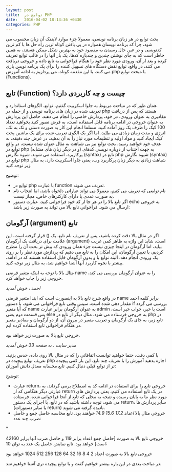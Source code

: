 ```yaml
---
layout: post
title:  توابع در PHP
date:   2016-04-02 18:13:36 +0430
categories: PHP
---
```


بحث توابع در هر زبان برنامه نویسی، معمولا جزء موارد لاینفک آن زبان محسوب می شود، چرا که برنامه نویسان همواره در پی یافتن کوتاه ترین راه حل ها با کم ترین کدنویسی و در عین حال رسیدن به مقصود خود به بهترین شکل ممکن هستند، به همین خاطر است که به جای نوشتن چندین و چندباره کدها، یک بار آنها را در قالب توابع تعریف کرده و بعد از آن، ورودی مورد نظر خود را هنگام فراخوانی به تابع داده و خروجی دریافت می کنند، در واقع، توابع نقش دستگاه های تسهیل کننده را برای یک برنامه نویس بازی می کنند، با این مقدمه کوتاه، می پردازیم به ادامه آموزش php با مبحث توابع (Functions).


## تابع (Function) چیست و چه کاربردی دارد؟ ##
همان طور که در مباحث مربوط به جاوا اسکریپت گفتیم، توابع، الگوهای استاندارد و تعریف شده در زبان های برنامه نویسی و از جمله در php هستند که پس از دریافت مقادیری به عنوان ورودی، در خود، پردازش خاصی را انجام می دهند، حاصل این پردازش به عنوان خروجی در ادامه برنامه قابل استفاده است، به فرض تصور کنید بخواهید تعداد 100 کیک را ظرف یک روز آماده کنید، مسلما انجام این کار به صورت دستی و تک به تک، انرژی و مدت زمان زیادی می طلبد، اما اگر یک الگوی تعریف شده برای یک ماشین پخت کیک ایجاد کنید و مواد اولیه و تنظیمات مورد نیاز را به آن بدهید، در عرض چند دقیقه، به هدف خود خواهید رسید، بحث توابع نیز بی شباهت به مثال عنوان شده نیست، در واقع توابع در php (و در دیگر زبان های مشابه) به جهت اجتناب از دوباره نویسی کدهای پرکاربرد، استفاده می شوند.
شیوه نگارش (syntax) تابع در php
شیوه نگارش (syntax) توابع در php شباهت زیادی به دیگر زبان پرکاربرد وب، یعنی جاوا اسکریپت دارد، به مثال زیر توجه کنید.

*<?php
//تعریف تابع
function test(){
    echo "این یک تابع در php است";
}
?>*

توضیح:
- توابع در php با عبارت function تعریف می شوند.
- نام توابعی که تعریف می کنیم، معمولا می تواند عباراتی دلخواه باشد، اما انتخاب نام به صورت عددی یا دارای کارکترهای خاص، مجاز نیست.
- اگر تابع بالا را در هر جا از کد خود فراخوانی کنید، عبارت دستور echo به خروجی ارسال می شود.
فراخوانی تابع بالا می تواند به صورت زیر باشد:

*<?php
//تعریف تابع
function test(){
    echo "این یک تابع در php است";
}
//فراخوانی تابع
test();
?>*

## آرگومان (argument) تابع ##
اگر در مثال بالا دقت کرده باشید، پس از تعریف نام تابع، یک () قرار گرفته است، این علامت برای دریافت یک آرگومان (argument) است، شاید این واژه به ظاهر کمی غریب بیاید، اما آرگومان در اینجا چیزی نیست جزء همان ورودی که پیش تر بحث آن را مطرح کردیم، با تعیین آرگومان، این امکان را به تابع می دهیم که پردازش مورد نظر را بر روی یک ورودی انجام دهد، البته توابع با و بدون آرگومان قابل استفاده هستند که در ادامه، بیشتر با نحوه کاربرد آنها آشنا خواهیم شد، به مثال زیر توجه کنید.

*<?php
//تعریف متغیر در بیرون تابع
$name = 'احمد';
//تعریف تابع
function getuser($name){
    if ($name == 'admin'){
        echo "مدیر سایت ، خوش آمدید";
    }
    else{
        echo "$name ، خوش آمدید";
    }
}
//فراخوانی تابع
getuser($name);
?>*

مثال بالا با توجه به اینکه متغیر فرضی name را به عنوان آرگومان بررسی می کند، خروجی زیر را چاپ خواهد کرد.

*احمد ، خوش آمدید*

در واقع شرح تابع بالا به اینصورت است که ابتدا متغیر فرضی name برابر کلمه احمد مقدار دهی شده است، سپس وقتی تابع فراخوانی می شود، با دستور if بررسی می گردد که آیا متغیر name به عنوان آرگومان برابر عبارت admin است یا خیر، جواب خیر است، پس قسمت دوم یعنی else به خروجی فرستاده می شود.
مثال دیگر از تابع در php
در تابع زیر، به جای یک آرگومان و تعریف متغیر در بیرون آن، از دو آرگومان و مقادیر متغیر در هنگام فراخوانی تابع استفاده کرده ایم.

*<?php
//تعریف تابع
function checkpage($name,$page){
    if ($name == 'admin'){
        echo "مدیر سایت ، به صفحه $page خوش آمدید";
    }
    else{
        echo "$name ، به صفحه $page خوش آمدید";
    }
}
//فراخوانی تابع با چند آرگومان
checkpage("admin",33);
?>*

خروجی تابع بالا به صورت زیر خواهد بود.

*مدیر سایت ، به صفحه 33 خوش آمدید*

با کمی دقت، حتما خواهید توانست اتفاقاتی را که در مثال بالا روی داده، حدس بزنید.
تعریف توابع پیچیده در php
اجازه بدهید آموزش را با تعریف چند تابع، این بار کمی پیچیده تر از توابع قبلی دنبال کنیم.
تابع محسابه معدل دانش آموزان:


*<?php
//تعریف تابع
function avrage($marks){
    //محاسبه معدل    
    $marks = $marks / 20 . '&nbsp;';//تعداد کل دروس 20
    return $marks;
}
//مجموع نمرات 3 دانش آموز
$st1 = 344;
$st2 = 312;
$st3 = 298;
//فراخوانی تابع به صورت جداگانه برای هر دانش آموز
echo avrage($st1);
echo avrage($st2);
echo avrage($st3);
?>*

توضیح:
- عبارت return، خروجی تابع را برای استفاده در ادامه کد به اصطلاح برمی گرداند، به عبارتی دیگر هنگامی که از return در یک تابع استفاده می کنیم، یعنی پردازش های مورد نظر ما به پایان رسیده و نتیجه به محلی که تابع از آنجا فراخوانی شده، فرستاده می شود، توجه داشته باشید که در تابع، با اجرای یک دستور return، سایر پردازش ها (یا سایر دستورات return) نادیده گرفته می شوند.
- خروجی مثال بالا *اعداد 17.2 15.6 14.9 خواهند بود*.
تابع محاسبه حاصل جمع و حاصل ضرب چند عدد:

*<?php
//تعریف تابع
function calculator($numx,$numy,$numz){
    //حاصل جمع
    $total = $numx + $numy + $numz;
    //حاصل ضرب
    $multiple = $numx * $numy * $numz;
    //برگرداندن نتیجه تابع
    return ("حاصل جمع اعداد برابر $total و حاصل ضرب آنها برابر $multiple است");
}
//فراخوانی تابع به همراه آرگومان ها
echo calculator(20,31,68);
?>

خروجی تابع بالا به صورت [حاصل جمع اعداد برابر 119 و حاصل ضرب آنها برابر 42160 است] خواهد بود.
تابع نمایش حاصل یک عدد به توان 10:


<?php
//تعریف تابع
function exponent($num){
    //استفاده از حلقه for
    for ($i=0;$i<10;$i++){
        $exponent = $num;
        $num = $exponent * 2;
        echo $exponent . '&nbsp;';
    }
}
//فراخوانی تابع به همراه آرگومان
echo exponent(2);
?>

خروجی تابع بالا به صورت اعداد 2 4 8 16 32 64 128 256 512 1024 خواهد بود

در مباحث بعدی در این باره بیشتر خواهیم گفت و با توابع پیچیده تری آشنا خواهیم شد.
